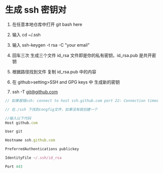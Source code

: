 # 生成 ssh 密钥对

1. 在任意本地仓库中打开
   git bash here

2. 输入
   cd ~/.ssh

3. 输入
   ssh-keygen -t rsa -C "your email"

4. 回车三次 生成三个文件
   id_rsa 文件即是你的私有密钥，id_rsa.pub 是共开密钥

5. 根据路径找到文件
   复制 id_rsa.pub 中的内容

6. 在 github>setting>SSH and GPG keys 中
   生成新的密钥

7. ssh -T git@github.com

```js
// 如果报错ssh: connect to host ssh.github.com port 22: Connection timed out

// 在./ssh 下找到congfig文件，如果没有就创建一个

//输入以下代码
Host github.com

User git

Hostname ssh.github.com

PreferredAuthentications publickey

IdentityFile ~/.ssh/id_rsa

Port 443
```
